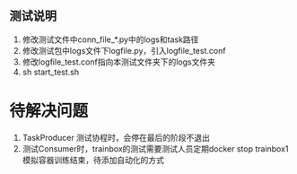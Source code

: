 ## 测试说明
1. 修改测试文件中conn_file_*.py中的logs和task路径
2. 修改测试包中logs文件下logfile.py，引入logfile_test.conf
3. 修改logfile_test.conf指向本测试文件夹下的logs文件夹
4. sh start_test.sh
# 待解决问题
1. TaskProducer 测试协程时，会停在最后的阶段不退出
2. 测试Consumer时，trainbox的测试需要测试人员定期docker stop trainbox1模拟容器训练结束，待添加自动化的方式